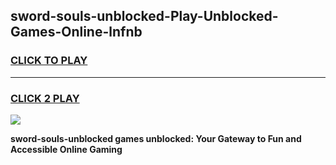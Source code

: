 
## sword-souls-unblocked-Play-Unblocked-Games-Online-lnfnb
<h3>
<a href="https://premium76.site?title=sword-souls-unblocked&ref=25A">CLICK TO PLAY</a></h3>
<hr>

<h3>
<a href="https://premium76.site?title=sword-souls-unblocked&ref=25A">CLICK 2 PLAY</a>
  
</h3>

<a href="https://premium76.site?title=sword-souls-unblocked&ref=25A"><img src="https://clearcache.store/games.png"></a>


**sword-souls-unblocked games unblocked: Your Gateway to Fun and Accessible Online Gaming**
